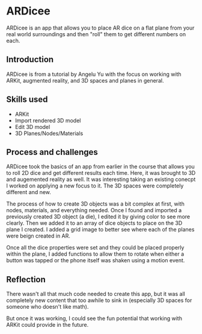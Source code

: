 # ARDicee

ARDicee is an app that allows you to place AR dice on a flat plane from your real world surroundings and then "roll" them to get different numbers on each.

## Introduction

ARDicee is from a tutorial by Angelu Yu with the focus on working with ARKit, augmented reality, and 3D spaces and planes in general.

## Skills used

* ARKit
* Import rendered 3D model
* Edit 3D model
* 3D Planes/Nodes/Materials

## Process and challenges

ARDicee took the basics of an app from earlier in the course that allows you to roll 2D dice and get different results each time. Here, it was brought to 3D and augemented reality as well. It was interesting taking an existing conecpt I worked on applying a new focus to it. The 3D spaces were completely different and new. 

The process of how to create 3D objects was a bit complex at first, with nodes, materials, and everything needed. Once I found and imported a previously created 3D object (a die), I edited it by giving color to see more clearly. Then we added it to an array of dice objects to place on the 3D plane I created. I added a grid image to better see where each of the planes were beign created in AR.

Once all the dice properties were set and they could be placed properly within the plane, I added functions to allow them to rotate when either a button was tapped or the phone itself was shaken using a motion event.

## Reflection

There wasn't all that much code needed to create this app, but it was all completely new content that too awhile to sink in (especially 3D spaces for someone who doesn't like math).

But once it was working, I could see the fun potential that working with ARKit could provide in the future.
